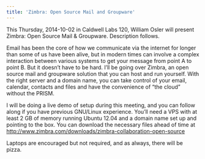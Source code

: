 ```yaml
---
title: 'Zimbra: Open Source Mail and Groupware'
---
```

This Thursday, 2014-10-02 in Caldwell Labs 120, William Osler will present Zimbra: Open Source Mail & Groupware. Description follows.

Email has been the core of how we communicate via the internet for longer than some of us have been alive, but in modern times can involve a complex interaction between various systems to get your message from point A to point B. But it doesn’t have to be hard. I’ll be going over Zimbra, an open source mail and groupware solution that you can host and run yourself. With the right server and a domain name, you can take control of your email, calendar, contacts and files and have the convenience of “the cloud” without the PRISM.

I will be doing a live demo of setup during this meeting, and you can follow along if you have previous GNU/Linux experience. You’ll need a VPS with at least 2 GB of memory running Ubuntu 12.04 and a domain name set up and pointing to the box. You can download the necessary files ahead of time at http://www.zimbra.com/downloads/zimbra-collaboration-open-source

Laptops are encouraged but not required, and as always, there will be pizza.
